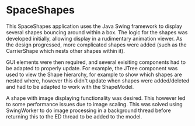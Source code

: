 # SpaceShapes
This SpaceShapes application uses the Java Swing framework to display several shapes bouncing around within a box. The logic for the shapes was developed initially, allowing display in a rudimentary animation viewer. As the design progressed, more complicated shapes were added (such as the CarrierShape which nests other shapes within it). 

GUI elements were then required, and several exisiting components had to be adapted to properly update. For example, the JTree component was used to view the Shape hierarchy, for example to show which shapes are nested where, however this didn't update when shapes were added/deleted and had to be adapted to work with the ShapeModel.

A shape with image displaying functionality was desired. This however led to some performance issues due to image scaling. This was solved using SwingWorker to do image processing in a background thread before returning this to the ED thread to be added to the model.
